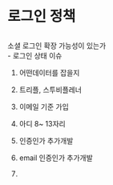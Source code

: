 # 로그인 정책

## 
소셜 로그인 확장 가능성이 있는가   
	- 로그인 상태 이슈  

1. 어떤데이터를 잡을지
2. 트리플, 스투비플레너
3. 이메일 기준 가입
4. 아디 8~ 13자리

1. 인증인가 추가개발
2. email 인증인가 추가개발
3. 